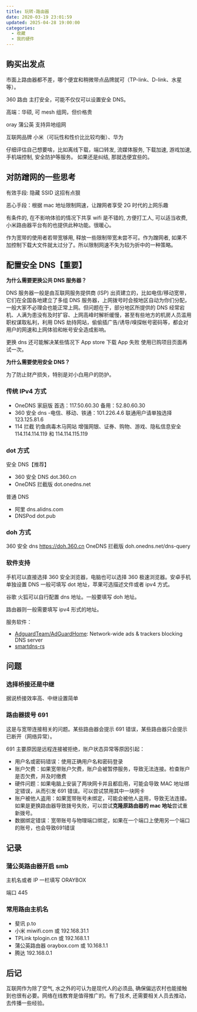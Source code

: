 ```yaml
---
title: 玩转-路由器
date: 2020-03-19 23:01:59
updated: 2025-04-28 19:00:00
categories:
  - 收藏
  - 我的硬件
---
```


## 购买出发点

市面上路由器都不差，哪个便宜和稍微带点品牌就可（TP-link、D-link、水星等）。

360 路由 主打安全，可能不仅仅可以设置安全 DNS。

高端：华硕, 可 mesh 组网，但价格贵

oray 蒲公英 支持异地组网

互联网品牌 小米（可玩性和性价比比较均衡）、华为

仔细评估自己想要啥，比如离线下载，端口转发, 流媒体服务, 下载加速, 游戏加速, 手机端控制, 安全防护等服务。
如果还是纠结, 那就选便宜些的。

<!-- more -->

## 对防蹭网的一些思考

有效手段: 隐藏 SSID 这招有点狠

恶心手段：根据 mac 地址限制网速，让蹭网者享受 2G 时代的上网乐趣

有条件的, 在不影响体验的情况下共享 wifi 是不错的, 方便打工人, 可以适当收费, 小米路由器平台有的也提供此种功能。很暖心。

作为宽带的使用者若带宽够用, 释放一些限制带宽未尝不可。作为蹭网者, 如果不加控制下载大文件就太过分了。所以限制网速不失为较为折中的一种策略。

## 配置安全 DNS【重要】

**为什么需要更换公共 DNS 服务器？**

DNS 服务器一般是由互联网服务提供商 (ISP) 出资建立的，比如电信/移动宽带，它们在全国各地建立了多组 DNS 服务器，上网拨号时会按地区自动为你们分配，一般大家不必理会也能正常上网。但问题在于，部分地区所提供的 DNS 经常宕机、人满为患没有及时扩容、上网高峰时解析缓慢，甚至有些地方的机房人员滥用职权谋取私利，利用 DNS 劫持网站，偷偷插广告/诱导/嗅探帐号密码等，都会对用户的网速和上网体验和帐号安全造成影响。

更换 dns 还可能解决某些情况下 App store 下载 App 失败 使用已购项目页面再试一次。

**为什么需要使用安全 DNS？**

为了防止财产损失，特别是对小白用户的防护。

### 传统 IPv4 方式

* OneDNS 家庭版 首选：117.50.60.30 备用：52.80.60.30
* 360 安全 dns -电信、移动、铁通：101.226.4.6  联通用户请单独选择 123.125.81.6
* 114 拦截 钓鱼病毒木马网站  增强网银、证券、购物、游戏、隐私信息安全 114.114.114.119 和 114.114.115.119

### dot 方式

安全 DNS【推荐】

* 360 安全 DNS dot.360.cn
* OneDNS 拦截版 dot.onedns.net

普通 DNS

* 阿里 dns.alidns.com
* DNSPod dot.pub

### doh 方式

360 安全 dns https://doh.360.cn
OneDNS 拦截版 doh.onedns.net/dns-query

### 软件支持

手机可以直接选择 360 安全浏览器，电脑也可以选择 360 极速浏览器。安卓手机单独设置 DNS 一般可填写 dot 地址，苹果可选描述文件或者 ipv4 方式。

谷歌 火狐可以自行配置 dns 地址。一般要填写 doh 地址。

路由器则一般需要填写 ipv4 形式的地址。

服务软件：

* [AdguardTeam/AdGuardHome](https://github.com/AdguardTeam/AdGuardHome): Network-wide ads & trackers blocking DNS server
* [smartdns-rs](https://github.com/mokeyish/smartdns-rs)

## 问题

### 选择桥接还是中继

据说桥接效率高、中继设置简单

### 路由器拨号 691

这是与宽带连接相关的问题。某些路由器会提示 691 错误，某些路由器只会提示已断开（网络异常）。

691 主要原因是远程连接被拒绝，账户状态异常等原因引起：

* ‌用户名或密码错误‌：使用正确用户名和密码登录
* 账户欠费‌：如果宽带账户欠费，账户会被暂停服务，导致无法连接。检查账户是否欠费，并及时缴费‌
* ‌硬件问题‌：如果电脑上安装了两块网卡并且都启用，可能会导致 MAC 地址绑定错误，从而引发 691 错误。可以尝试禁用其中一块网卡‌
* ‌账户被他人盗用‌：如果宽带账号未绑定，可能会被他人盗用，导致无法连接‌。如果是更换路由器导致拨号失败，可以尝试**克隆原路由器的 mac 地址**尝试重新拨号。
* ‌数据绑定错误‌：宽带账号与物理端口绑定，如果在一个端口上使用另一个端口的账号，也会导致691错误‌

## 记录

### 蒲公英路由器开启 smb

主机名或者 IP 一栏填写 ORAYBOX

端口 445

### 常用路由主机名

* 斐讯 p.to
* 小米 miwifi.com 或 192.168.31.1
* TPLink tplogin.cn 或 192.168.1.1
* 蒲公英路由器 oraybox.com 或 10.168.1.1
* 腾达 192.168.0.1

## 后记

互联网作为除了空气, 水之外的可认为是现代人的必须品, 确保偏远农村也能接触到也很有必要。网络在线教育是值得推广的。有了技术, 还需要相关人员去推动，去传播一些经验。
